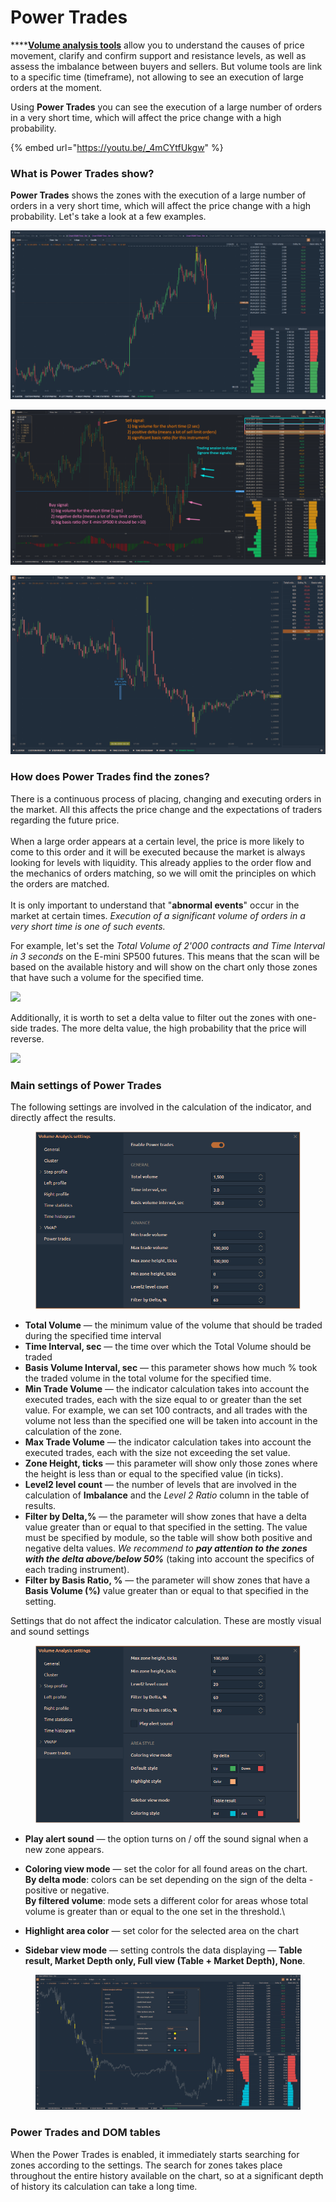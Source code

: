 # Power Trades

****[**Volume analysis tools**](volume-analysis-tools/) allow you to understand the causes of price movement, clarify and confirm support and resistance levels, as well as assess the imbalance between buyers and sellers. But volume tools are link to a specific time (timeframe), not allowing to see an execution of large orders at the moment.

Using **Power Trades** you can see the execution of a large number of orders in a very short time, which will affect the price change with a high probability.

{% embed url="https://youtu.be/_4mCYtfUkgw" %}

### What is **Power Trades** show?

**Power Trades** shows the zones with the execution of a large number of orders in a very short time, which will affect the price change with a high probability. Let's take a look at a few examples.

![Power Trades tool shows huge executed trades for the short time](../../.gitbook/assets/power-trades-4.png)

![Power Trades tool](../../.gitbook/assets/power-trades-for-es.png)

![Power Trades on Euro Futures](../../.gitbook/assets/power-trades-on-euro-futures.png)

### How does Power Trades find the zones?

There is a continuous process of placing, changing and executing orders in the market. All this affects the price change and the expectations of traders regarding the future price.\
\
When a large order appears at a certain level, the price is more likely to come to this order and it will be executed because the market is always looking for levels with liquidity. This already applies to the order flow and the mechanics of orders matching, so we will omit the principles on which the orders are matched.\
\
It is only important to understand that "**abnormal events**" occur in the market at certain times. _Execution of a significant volume of orders in a very short time is one of such events._

For example, let's set the _Total Volume of 2'000 contracts and Time Interval in 3 seconds_ on the E-mini SP500 futures. This means that the scan will be based on the available history and will show on the chart only those zones that have such a volume for the specified time.

![](../../.gitbook/assets/screenshot\_45.png)

Additionally, it is worth to set a delta value to filter out the zones with one-side trades. The more delta value, the high probability that the price will reverse.

![](../../.gitbook/assets/screenshot\_46.png)

### Main settings of Power Trades

The following settings are involved in the calculation of the indicator, and directly affect the results.

<figure><img src="../../.gitbook/assets/image (4) (2).png" alt=""><figcaption></figcaption></figure>

* **Total Volume** — the minimum value of the volume that should be traded during the specified time interval
* **Time Interval, sec** — the time over which the Total Volume should be traded
* **Basis Volume Interval, sec** — this parameter shows how much % took the traded volume in the total volume for the specified time.
* **Min Trade Volume** — the indicator calculation takes into account the executed trades, each with the size equal to or greater than the set value. For example, we can set 100 contracts, and all trades with the volume not less than the specified one will be taken into account in the calculation of the zone.
* **Max Trade Volume** — the indicator calculation takes into account the executed trades, each with the size not exceeding the set value.
* **Zone Height, ticks** — this parameter will show only those zones where the height is less than or equal to the specified value (in ticks).
* **Level2 level count** — the number of levels that are involved in the calculation of **Imbalance** and the _Level 2 Ratio_ column in the table of results.
* **Filter by Delta,%** — the parameter will show zones that have a delta value greater than or equal to that specified in the setting. The value must be specified by module, so the table will show both positive and negative delta values. _We recommend to **pay attention to the zones with the delta above/below 50%**_ (taking into account the specifics of each trading instrument).
* **Filter by Basis Ratio, %** — the parameter will show zones that have a **Basis Volume (%)** value greater than or equal to that specified in the setting.

Settings that do not affect the indicator calculation. These are mostly visual and sound settings

<figure><img src="../../.gitbook/assets/image (1).png" alt=""><figcaption></figcaption></figure>

* **Play alert sound** — the option turns on / off the sound signal when a new zone appears.
* **Coloring view mode** — set the color for all found areas on the chart. \
  &#x20;  **By delta mode**: colors can be set depending on the sign of the delta - positive or negative.\
  &#x20;   **By filtered volume**: mode sets a different color for areas whose total volume is greater than or equal to the one set in the threshold.\

* **Highlight area color** — set color for the selected area on the chart
* **Sidebar view mode** — setting controls the data displaying — **Table result, Market Depth only, Full view (Table + Market Depth), None**.

<figure><img src="../../.gitbook/assets/power trades settings.gif" alt=""><figcaption></figcaption></figure>

### Power Trades and DOM tables

When the Power Trades is enabled, it immediately starts searching for zones according to the settings. The search for zones takes place throughout the entire history available on the chart, so at a significant depth of history its calculation can take a long time.



